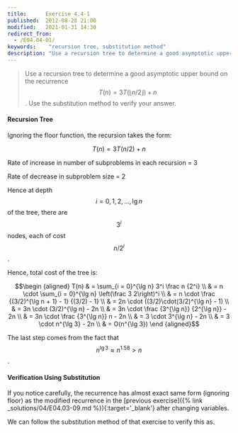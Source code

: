 ```yaml
---
title:      Exercise 4.4-1
published:  2012-08-28 21:00
modified:   2021-01-31 14:30
redirect_from:
  - /E04.04-01/
keywords:    "recursion tree, substitution method"
description: "Use a recursion tree to determine a good asymptotic upper bound on the recurrence T(n) = 3T(⌊n/2⌋) + n. Use the substitution method to verify your answer."
---
```


> Use a recursion tree to determine a good asymptotic upper bound on the recurrence $$T(n) = 3T(\lfloor n/2 \rfloor) + n$$. Use the substitution method to verify your answer.

#### Recursion Tree

Ignoring the floor function, the recursion takes the form:

$$T(n) = 3T(n/2) + n$$

Rate of increase in number of subproblems in each recursion = 3

Rate of decrease in subproblem size = 2

Hence at depth $$i = 0, 1, 2, \dots, \lg n$$ of the tree, there are $$3^i$$ nodes, each of cost $$n/2^i$$.

Hence, total cost of the tree is:

$$\begin {aligned}
T(n) & = \sum_{i = 0}^{\lg n} 3^i \frac n {2^i} \\
     & = n \cdot \sum_{i = 0}^{\lg n} \left(\frac 3 2\right)^i \\
     & = n \cdot \frac {(3/2)^{\lg n + 1} - 1} {(3/2) - 1} \\
     & = 2n \cdot ((3/2)\cdot(3/2)^{\lg n} - 1) \\
     & = 3n \cdot (3/2)^{\lg n} - 2n \\
     & = 3n \cdot \frac {3^{\lg n}} {2^{\lg n}} - 2n \\
     & = 3n \cdot \frac {3^{\lg n}} n - 2n \\
     & = 3 \cdot 3^{\lg n} - 2n \\
     & = 3 \cdot n^{\lg 3} - 2n \\
     & = O(n^{\lg 3})
\end {aligned}$$

The last step comes from the fact that $$n^{\lg 3} \approx n^{1.58} > n$$.

#### Verification Using Substitution

If you notice carefully, the recurrence has almost exact same form (ignoring floor) as the modified recurrence in the [previous exercise]({% link _solutions/04/E04.03-09.md %}){:target='_blank'} after changing variables.

We can follow the substitution method of that exercise to verify this as.

